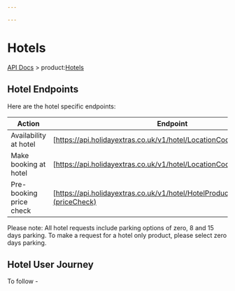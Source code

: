 ```yaml
---

---
```


# Hotels

[API Docs](/hxapi/) > product:[Hotels](index)

## Hotel Endpoints

Here are the hotel specific endpoints:

 | Action                                     | Endpoint                                                                         | Method |
 | ------                                     | --------                                                                         | ------ |
 | Availability at hotel      | [https://api.holidayextras.co.uk/v1/hotel/LocationCode](av)            | GET    |
 | Make booking at hotel      | [https://api.holidayextras.co.uk/v1/hotel/LocationCode](bkg)           | POST   |
 | Pre-booking price check  | [https://api.holidayextras.co.uk/v1/hotel/HotelProductCode/priceCheck](priceCheck) | GET    |

Please note: All hotel requests include parking options of zero, 8 and 15 days parking. To make a request for a hotel only product, please select zero days parking.

## Hotel User Journey

To follow -
